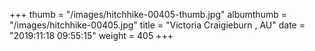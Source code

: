 +++
thumb = "/images/hitchhike-00405-thumb.jpg"
albumthumb = "/images/hitchhike-00405.jpg"
title = "Victoria Craigieburn , AU"
date = "2019:11:18 09:55:15"
weight = 405
+++
